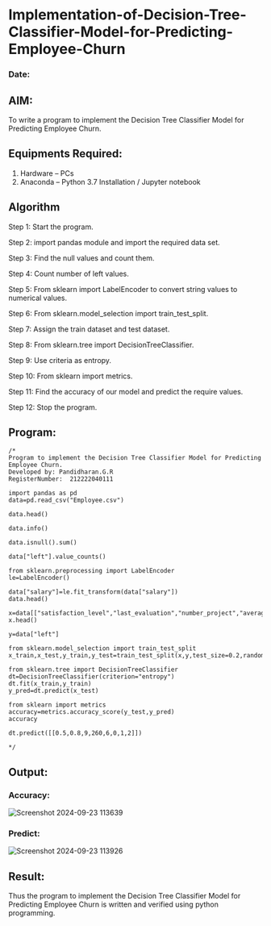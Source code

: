 # Implementation-of-Decision-Tree-Classifier-Model-for-Predicting-Employee-Churn
### Date:
## AIM:
To write a program to implement the Decision Tree Classifier Model for Predicting Employee Churn.

## Equipments Required:
1. Hardware – PCs
2. Anaconda – Python 3.7 Installation / Jupyter notebook

## Algorithm
Step 1: Start the program.

Step 2: import pandas module and import the required data set.

Step 3: Find the null values and count them.

Step 4: Count number of left values.

Step 5: From sklearn import LabelEncoder to convert string values to numerical values.

Step 6: From sklearn.model_selection import train_test_split.

Step 7: Assign the train dataset and test dataset.

Step 8: From sklearn.tree import DecisionTreeClassifier.

Step 9: Use criteria as entropy.

Step 10: From sklearn import metrics.

Step 11: Find the accuracy of our model and predict the require values.

Step 12: Stop the program.
## Program:
```
/*
Program to implement the Decision Tree Classifier Model for Predicting Employee Churn.
Developed by: Pandidharan.G.R
RegisterNumber:  212222040111

import pandas as pd
data=pd.read_csv("Employee.csv")

data.head()

data.info()

data.isnull().sum()

data["left"].value_counts()

from sklearn.preprocessing import LabelEncoder
le=LabelEncoder()

data["salary"]=le.fit_transform(data["salary"])
data.head()

x=data[["satisfaction_level","last_evaluation","number_project","average_montly_hours","time_spend_company","Work_accident","promotion_last_5years","salary"]]
x.head()

y=data["left"]

from sklearn.model_selection import train_test_split
x_train,x_test,y_train,y_test=train_test_split(x,y,test_size=0.2,random_state=100)

from sklearn.tree import DecisionTreeClassifier
dt=DecisionTreeClassifier(criterion="entropy")
dt.fit(x_train,y_train)
y_pred=dt.predict(x_test)

from sklearn import metrics
accuracy=metrics.accuracy_score(y_test,y_pred)
accuracy

dt.predict([[0.5,0.8,9,260,6,0,1,2]])

*/
```

## Output:

### Accuracy:
![Screenshot 2024-09-23 113639](https://github.com/user-attachments/assets/61ac016a-74e2-4257-a881-861266d09864)
### Predict:
![Screenshot 2024-09-23 113926](https://github.com/user-attachments/assets/3ab355ce-422a-4b2b-aa39-5c80dab9eb71)


## Result:
Thus the program to implement the  Decision Tree Classifier Model for Predicting Employee Churn is written and verified using python programming.

